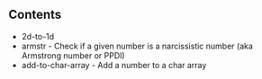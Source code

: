 ## Contents

* 2d-to-1d
* armstr - Check if a given number is a narcissistic number (aka Armstrong number or PPDI)
* add-to-char-array - Add a number to a char array

